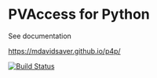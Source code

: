 PVAccess for Python
===================

See documentation

https://mdavidsaver.github.io/p4p/

[![Build Status](https://travis-ci.org/mdavidsaver/p4p.svg?branch=master)](https://travis-ci.org/mdavidsaver/p4p)

